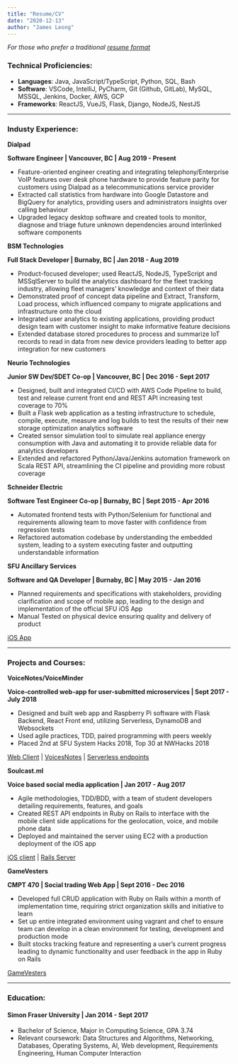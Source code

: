 ```yaml
---
title: "Resume/CV"
date: "2020-12-13"
author: "James Leong"
---
```


_For those who prefer a traditional [resume format](../assets/JYLResume.pdf)_

### Technical Proficiencies:

* __Languages__: Java, JavaScript/TypeScript, Python, SQL, Bash
* __Software__: VSCode, IntelliJ, PyCharm, Git (Github, GitLab), MySQL, MSSQL, Jenkins, Docker, AWS, GCP
* __Frameworks__: ReactJS, VueJS, Flask, Django, NodeJS, NestJS

<hr />

### Industy Experience:

__Dialpad__

__Software Engineer | Vancouver, BC | Aug 2019 - Present__
* Feature-oriented engineer creating and integrating telephony/Enterprise VoIP features over desk phone hardware to provide feature parity for customers using Dialpad as a telecommunications service provider
* Extracted call statistics from hardware into Google Datastore and BigQuery for analytics, providing users and administrators insights over calling behaviour
* Upgraded legacy desktop software and created tools to monitor, diagnose and triage future unknown dependencies around interlinked software components

__BSM Technologies__

__Full Stack Developer | Burnaby, BC | Jan 2018 - Aug 2019__

* Product-focused developer; used ReactJS, NodeJS, TypeScript and MSSqlServer to build the analytics dashboard for the fleet tracking industry, allowing fleet managers’ knowledge and context of their data
* Demonstrated proof of concept data pipeline and Extract, Transform, Load process, which influenced company to migrate applications and infrastructure onto the cloud
* Integrated user analytics to existing applications, providing product design team with customer insight to make informative feature decisions
* Extended database stored procedures to process and summarize IoT records to read in data from new device providers leading to better app integration for new customers

__Neurio Technologies__

__Junior SW Dev/SDET Co-op | Vancouver, BC |  Dec 2016 - Sept 2017__

* Designed, built and integrated CI/CD with AWS Code Pipeline to build, test and release current front end and REST API increasing test coverage to 70%
* Built a Flask web application as a testing infrastructure to schedule, compile, execute, measure and log builds to test the results of their new storage optimization analytics software
* Created sensor simulation tool to simulate real appliance energy consumption with Java and automating it to provide reliable data for analytics developers
* Extended and refactored Python/Java/Jenkins automation framework on Scala REST API, streamlining the CI pipeline and providing more robust coverage

__Schneider Electric__

__Software Test Engineer Co-op | Burnaby, BC | Sept 2015 - Apr 2016__

* Automated frontend tests with Python/Selenium for functional and requirements allowing team to move faster with confidence from regression tests
* Refactored automation codebase by understanding the embedded system, leading to a system executing faster and outputting understandable information

__SFU Ancillary Services__

__Software and QA Developer | Burnaby, BC | May 2015 - Jan 2016__

* Planned requirements and specifications with stakeholders, providing clarification and scope of mobile app, leading to the design and implementation of the official SFU iOS App
* Manual Tested on physical device ensuring quality and delivery of product

[iOS App](https://itunes.apple.com/ca/app/simon-fraser-university-official/id1033432123?mt=8)

<hr />

### Projects and Courses:

__VoiceNotes/VoiceMinder__

__Voice-controlled web-app for user-submitted microservices | Sept 2017 - July 2018__

* Designed and built web app and Raspberry Pi software with Flask Backend, React Front end, utilizing Serverless, DynamoDB and Websockets
* Used agile practices, TDD, paired programming with peers weekly
* Placed 2nd at SFU System Hacks 2018, Top 30 at NWHacks 2018

[Web Client](https://github.com/jmloewen/voiceOS-client) | [VoicesNotes](https://github.com/jyleong/voicenotes) | [Serverless endpoints](https://github.com/jmloewen/voiceos-serverless)

__Soulcast.ml__

__Voice based social media application | Jan 2017 - Aug 2017__

* Agile methodologies, TDD/BDD, with a team of student developers detailing requirements, features, and goals
* Created REST API endpoints in Ruby on Rails to interface with the mobile client side applications for the geolocation, voice, and mobile phone data
* Deployed and maintained the server using EC2 with a production deployment of the iOS app

[iOS client](https://github.com/esemeniuc/Soulcast) | [Rails Server](https://github.com/esemeniuc/soulcast-server)

__GameVesters__

__CMPT 470 | Social trading Web App | Sept 2016 - Dec 2016__

* Developed full CRUD application with Ruby on Rails within a month of implementation time, requiring strict organization skills and initiative to learn
* Set up entire integrated environment using vagrant and chef to ensure team can develop in a clean environment for testing, development and production mode
* Built stocks tracking feature and representing a user’s current progress leading to dynamic functionality and user feedback in the app in Ruby on Rails

[GameVesters](https://github.com/jyleong/GameVesters)

<hr />

### Education:

#### Simon Fraser University | Jan 2014 - Sept 2017

* Bachelor of Science, Major in Computing Science, GPA 3.74
* Relevant coursework: Data Structures and Algorithms, Networking, Databases, Operating
Systems, AI, Web development, Requirements Engineering, Human Computer Interaction